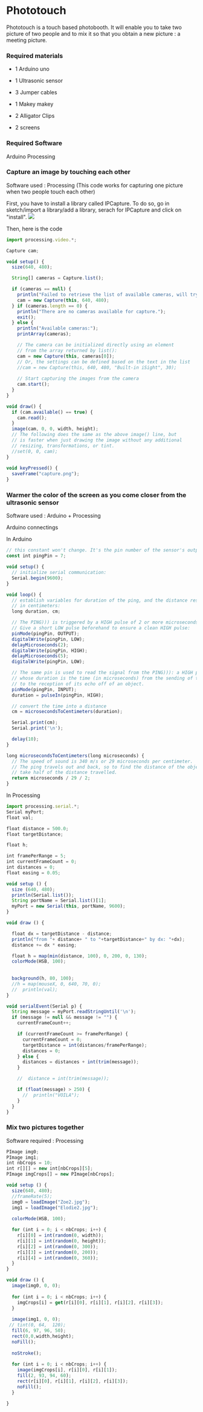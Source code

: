 # Phototouch
Phototouch is a touch based photobooth. It will enable you to take two picture of two people and to mix it so that you obtain a new picture : a meeting picture.


### Required materials
* 1 Arduino uno
* 1 Ultrasonic sensor 
* 3 Jumper cables

* 1 Makey makey
* 2 Alligator Clips

* 2 screens

### Required Software
Arduino
Processing


### Capture an image by touching each other
Software used : Processing
(This code works for capturing one picture when two people touch each other)

First, you have to install a library called IPCapture. To do so, go in sketch/import a library/add a library, serach for IPCapture and click on "install".
![](https://github.com/SandraParriaud/Phototouch/blob/master/images/import_library.png)

Then, here is the code
```javascript
import processing.video.*;

Capture cam;

void setup() {
  size(640, 480);

  String[] cameras = Capture.list();

  if (cameras == null) {
    println("Failed to retrieve the list of available cameras, will try the default...");
    cam = new Capture(this, 640, 480);
  } if (cameras.length == 0) {
    println("There are no cameras available for capture.");
    exit();
  } else {
    println("Available cameras:");
    printArray(cameras);

    // The camera can be initialized directly using an element
    // from the array returned by list():
    cam = new Capture(this, cameras[0]);
    // Or, the settings can be defined based on the text in the list
    //cam = new Capture(this, 640, 480, "Built-in iSight", 30);
    
    // Start capturing the images from the camera
    cam.start();
  }
}

void draw() {
  if (cam.available() == true) {
    cam.read();
  }
  image(cam, 0, 0, width, height);
  // The following does the same as the above image() line, but 
  // is faster when just drawing the image without any additional 
  // resizing, transformations, or tint.
  //set(0, 0, cam);                                                                  
}                          
                  
void keyPressed() {
  saveFrame("capture.png");
}          
```



### Warmer the color of the screen as you come closer from the ultrasonic sensor
Software used : Arduino + Processing

Arduino connectings 

In Arduino
```javascript
// this constant won't change. It's the pin number of the sensor's output:
const int pingPin = 7;

void setup() {
  // initialize serial communication:
  Serial.begin(9600);
}

void loop() {
  // establish variables for duration of the ping, and the distance result
  // in centimeters:
  long duration, cm;

  // The PING))) is triggered by a HIGH pulse of 2 or more microseconds.
  // Give a short LOW pulse beforehand to ensure a clean HIGH pulse:
  pinMode(pingPin, OUTPUT);
  digitalWrite(pingPin, LOW);
  delayMicroseconds(2);
  digitalWrite(pingPin, HIGH);
  delayMicroseconds(5);
  digitalWrite(pingPin, LOW);

  // The same pin is used to read the signal from the PING))): a HIGH pulse
  // whose duration is the time (in microseconds) from the sending of the ping
  // to the reception of its echo off of an object.
  pinMode(pingPin, INPUT);
  duration = pulseIn(pingPin, HIGH);

  // convert the time into a distance
  cm = microsecondsToCentimeters(duration);

  Serial.print(cm);
  Serial.print('\n');

  delay(10);
}

long microsecondsToCentimeters(long microseconds) {
  // The speed of sound is 340 m/s or 29 microseconds per centimeter.
  // The ping travels out and back, so to find the distance of the object we
  // take half of the distance travelled.
  return microseconds / 29 / 2;
}
```
In Processing
```javascript
import processing.serial.*;
Serial myPort;
float val;

float distance = 500.0;
float targetDistance;

float h;

int framePerRange = 5;
int currentFrameCount = 0;
int distances = 0;
float easing = 0.05;

void setup () {
  size (640, 480);
  println(Serial.list());
  String portName = Serial.list()[1];
  myPort = new Serial(this, portName, 9600);
}

void draw () {

  float dx = targetDistance - distance;
  println("from "+ distance+ " to "+targetDistance+" by dx: "+dx);
  distance += dx * easing;

  float h = map(min(distance, 100), 0, 200, 0, 130);
  colorMode(HSB, 100);
  
  
  background(h, 80, 100);
  //h = map(mouseX, 0, 640, 70, 0);
  //  println(val);
}  

void serialEvent(Serial p) {
  String message = myPort.readStringUntil('\n');
  if (message != null && message != "") {
    currentFrameCount++;

    if (currentFrameCount >= framePerRange) {
      currentFrameCount = 0;
      targetDistance = int(distances/framePerRange);
      distances = 0;
    } else {
      distances = distances + int(trim(message));
    }

    //  distance = int(trim(message));

    if (float(message) > 250) {
      //  println("VOILA");
    }
  }
}
```


### Mix two pictures together
Software required : Processing

```javascript
PImage img0;
PImage img1;
int nbCrops = 10;
int r[][] = new int[nbCrops][5];
PImage imgCrops[] = new PImage[nbCrops];

void setup () {
  size(640, 480);
  //frameRate(5);
  img0 = loadImage("Zoe2.jpg");
  img1 = loadImage("Elodie2.jpg");
  
  colorMode(HSB, 100);

  for (int i = 0; i < nbCrops; i++) {
    r[i][0] = int(random(0, width));
    r[i][1] = int(random(0, height));
    r[i][2] = int(random(0, 300));
    r[i][3] = int(random(0, 200));
    r[i][4] = int(random(0, 360));
  }
}

void draw () {
  image(img0, 0, 0);
  
  for (int i = 0; i < nbCrops; i++) {
    imgCrops[i] = get(r[i][0], r[i][1], r[i][2], r[i][3]);
  }
  
  image(img1, 0, 0);
 // tint(0, 64,  120);
  fill(6, 97, 96, 50);
  rect(0,0,width,height);
  noFill();
  
  noStroke();
  
  for (int i = 0; i < nbCrops; i++) {
    image(imgCrops[i], r[i][0], r[i][1]);
    fill(2, 93, 94, 60);
    rect(r[i][0], r[i][1], r[i][2], r[i][3]);
    noFill();
  }

}
```

